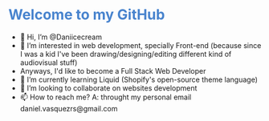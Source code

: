 <style>
	.title {
		color: #4984CE;
	}
</style>

<html>
  <head></head>
  <body>
    <main>
      <h1 class="title"> Welcome to my GitHub </h1>
      <div>
        <ul>
          <li>👋 Hi, I’m @Daniicecream</li>
          <li>👀 I’m interested in web development, specially Front-end (because since I was a kid I've been drawing/designing/editing different kind of                        audiovisual stuff)</li>
          <li>Anyways, I'd like to become a Full Stack Web Developer</li>
          <li>🌱 I’m currently learning Liquid (Shopify's open-source theme language)</li>
          <li>💞️ I’m looking to collaborate on websites development</li>
          <li>📫 How to reach me? A: throught my personal email daniel.vasquezrs@gmail.com </li>
        </ul>
      </div>
    </main>    
  </body>
</hmtl>

<script>
</script>

<!---
Daniicecream/Daniicecream is a ✨ special ✨ repository because its `README.md` (this file) appears on your GitHub profile.
You can click the Preview link to take a look at your changes.
--->
